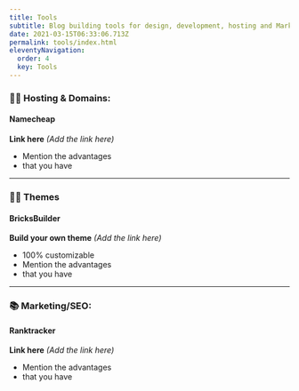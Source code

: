 ```yaml
---
title: Tools
subtitle: Blog building tools for design, development, hosting and Marketing. 
date: 2021-03-15T06:33:06.713Z
permalink: tools/index.html
eleventyNavigation:
  order: 4
  key: Tools
---
```

### 👩‍💻 Hosting & Domains:

#### Namecheap

**Link here** *(Add the link here)*

* Mention the advantages
* that you have

- - -

### 👩‍💻 Themes

#### BricksBuilder

**Build your own theme** *(Add the link here)*

* 100% customizable
* Mention the advantages
* that you have

- - -

### 📚 Marketing/SEO:

#### Ranktracker

**Link here** *(Add the link here)*

* Mention the advantages
* that you have